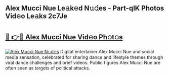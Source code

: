 ## Alex Mucci Nue Le𝚊k𝚎d N𝚞𝚍es - Part-qIK Photos Vid𝚎o Le𝚊ks 2c7Je

# <h2><a href="http://fb1tij.evod.top/?m=Alex+Mucci+Nue">🔗 👉🔴 Alex Mucci Nue Vid𝚎o Ph𝚘t𝚘s</a></h2>

[![Alex Mucci Nue N𝚞d𝚎s](https://i.imgur.com/8V9OHl7.gif)](http://fb1tij.evod.top/?m=Alex+Mucci+Nue)
Digital entertainer Alex Mucci Nue and social media sensation, celebrated for sharing dance and lifestyle themes through viral dance challenges and brief videos. Public figures Alex Mucci Nue are often seen as targets of political attacks. 
